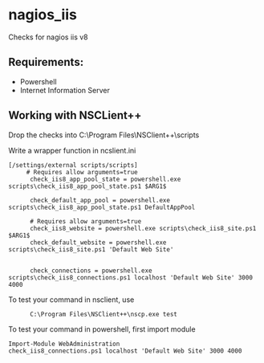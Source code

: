 # nagios_iis

Checks for nagios iis v8

## Requirements:

- Powershell
- Internet Information Server
 
## Working with NSCLient++

Drop the checks into C:\Program Files\NSClient++\scripts

Write a wrapper function in ncslient.ini

    [/settings/external scripts/scripts]
         # Requires allow arguments=true
          check_iis8_app_pool_state = powershell.exe scripts\check_iis8_app_pool_state.ps1 $ARG1$
          
          check_default_app_pool = powershell.exe scripts\check_iis8_app_pool_state.ps1 DefaultAppPool
          
          # Requires allow arguments=true
          check_iis8_website = powershell.exe scripts\check_iis8_site.ps1 $ARG1$
          check_default_website = powershell.exe scripts\check_iis8_site.ps1 'Default Web Site'
          
          
          check_connections = powershell.exe scripts\check_iis8_connections.ps1 localhost 'Default Web Site' 3000 4000


To test your command in nsclient, use 

          C:\Program Files\NSClient++\nscp.exe test

To test your command in powershell, first import module

    Import-Module WebAdministration
	check_iis8_connections.ps1 localhost 'Default Web Site' 3000 4000